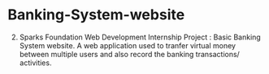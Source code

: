 # Banking-System-website
2.	Sparks Foundation Web Development Internship Project : Basic Banking System website. A web application used to tranfer virtual money between multiple users and also record the banking transactions/ activities.
